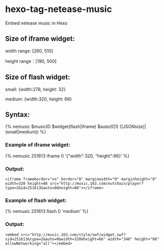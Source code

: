# hexo-tag-netease-music
Embed netease music in Hexo

## Size of iframe widget:
width range: [260, 510]

height range：[190, 500]

## Size of flash widget:
small: {width:278, height: 32}

medium: {width:320, height: 66}

## Syntax:
{% nemusic $musicID $widget(flash|iframe) $auto(0|1) ([JSONsize]|(small|medium)) %}

### Example of iframe widget:
{% nemusic 251613 iframe 0 '{"width":320, "height":66}' %}

### Output:
```
<iframe frameborder="no" border="0" marginwidth="0" marginheight="0" width=320 height=86 src="http://music.163.com/outchain/player?type=2&id=251613&auto=0&height=66"></iframe>
```

### Example of flash widget:
{% nemusic 251613 flash 0 'medium' %}

### Output:
```
<embed src="http://music.163.com/style/swf/widget.swf?sid=251613&type=2&auto=0&width=320&height=66" width="340" height="86"  allowNetworking="all"></embed>
```